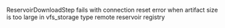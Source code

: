 ReservoirDownloadStep fails with connection reset error when artifact size is too large in vfs_storage type remote reservoir registry
